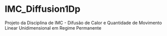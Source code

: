 IMC_Diffusion1Dp
================

Projeto da Disciplina de IMC - Difusão de Calor e Quantidade de Movimento Linear Unidimensional em Regime Permanente

